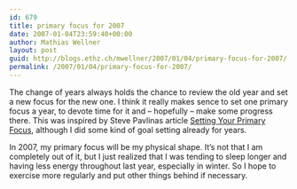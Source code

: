```yaml
---
id: 679
title: primary focus for 2007
date: 2007-01-04T23:59:40+00:00
author: Mathias Wellner
layout: post
guid: http://blogs.ethz.ch/mwellner/2007/01/04/primary-focus-for-2007/
permalink: /2007/01/04/primary-focus-for-2007/
---
```

The change of years always holds the chance to review the old year and set a new focus for the new one. I think it really makes sence to set one primary focus a year, to devote time for it and &#8211; hopefully &#8211; make some progress there. This was inspired by Steve Pavlinas article [Setting Your Primary Focus](http://www.stevepavlina.com/blog/2006/12/setting-your-primary-focus/), although I did some kind of goal setting already for years. 

In 2007, my primary focus will be my physical shape. It&#8217;s not that I am completely out of it, but I just realized that I was tending to sleep longer and having less energy throughout last year, especially in winter. So I hope to exercise more regularly and put other things behind if necessary.